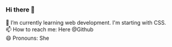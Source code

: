 ### Hi there 👋

<!--
**prancineleam/prancineleam** is a ✨ _special_ ✨ repository because its `README.md` (this file) appears on your GitHub profile.

Here are some ideas to get you started:
-->
 🌱 I’m currently learning web development. I'm starting with CSS.\
 📫 How to reach me: Here @Github\
 😄 Pronouns: She

